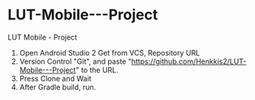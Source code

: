 # LUT-Mobile---Project
LUT Mobile - Project
1. Open Android Studio
2 Get from VCS, Repository URL
3. Version Control "Git", and paste "https://github.com/Henkkis2/LUT-Mobile---Project" to the URL.
4. Press Clone and Wait
5. After Gradle build, run.
